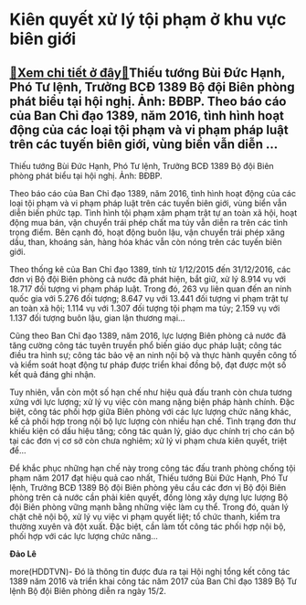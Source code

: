 Kiên quyết xử lý tội phạm ở khu vực biên giới
=============================================

[:gift:Xem chi tiết ở đây:gift:](https://hddtvn.com/kien-quyet-xu-ly-toi-pham-o-khu-vuc-bien-gioi/)Thiếu tướng Bùi Đức Hạnh, Phó Tư lệnh, Trưởng BCĐ 1389 Bộ đội Biên phòng phát biểu tại hội nghị. Ảnh: BĐBP. Theo báo cáo của Ban Chỉ đạo 1389, năm 2016, tình hình hoạt động của các loại tội phạm và vi phạm pháp luật trên các tuyến biên giới, vùng biển vẫn diễn …
----------------------------------------------------------------------------------------------------------------------------------------------------------------------------------------------------------------------------------------------------------------------







 






 Thiếu tướng Bùi Đức Hạnh, Phó Tư lệnh, Trưởng BCĐ 1389 Bộ đội Biên phòng phát biểu tại hội nghị. Ảnh: BĐBP. 


 


Theo báo cáo của Ban Chỉ đạo 1389, năm 2016, tình hình hoạt động của các loại tội phạm và vi phạm pháp luật trên các tuyến biên giới, vùng biển vẫn diễn biến phức tạp. Tình hình tội phạm xâm phạm trật tự an toàn xã hội, hoạt động mua bán, vận chuyển trái phép chất ma túy vẫn diễn ra trên các tỉnh trọng điểm. Bên cạnh đó, hoạt động buôn lậu, vận chuyển trái phép xăng dầu, than, khoáng sản, hàng hóa khác vẫn còn nóng trên các tuyến biên giới.


 Theo thống kê của Ban Chỉ đạo 1389, tính từ 1/12/2015 đến 31/12/2016, các đơn vị Bộ đội Biên phòng cả nước đã phát hiện, bắt giữ, xử lý 8.914 vụ với 18.717 đối tượng vi phạm pháp luật. Trong đó, 263 vụ liên quan đến an ninh quốc gia với 5.276 đối tượng; 8.647 vụ với 13.441 đối tượng vi phạm trật tự an toàn xã hội; 1.114 vụ với 1.307 đối tượng tội phạm ma túy; 2.159 vụ với 1.137 đối tượng buôn lậu, gian lận thương mại…


 Cũng theo Ban Chỉ đạo 1389, năm 2016, lực lượng Biên phòng cả nước đã tăng cường công tác tuyên truyền phổ biến giáo dục pháp luật; công tác điều tra hình sự; công tác bảo vệ an ninh nội bộ và thực hành quyền công tố và kiểm soát hoạt động tư pháp được triển khai đồng bộ, đạt được một số kết quả đáng ghi nhận.


 Tuy nhiên, vẫn còn một số hạn chế như hiệu quả đấu tranh còn chưa tương xứng với lực lượng; xử lý vụ việc còn mang nặng biện pháp hành chính. Đặc biệt, công tác phối hợp giữa Biên phòng với các lực lượng chức năng khác, kể cả phối hợp trong nội bộ lực lượng còn nhiều hạn chế. Tình trạng đơn thư khiếu kiện có dấu hiệu tăng; công tác quản lý, giáo dục chính trị cho cán bộ tại các đơn vị cơ sở còn chưa nghiêm; xử lý vi phạm chưa kiên quyết, triệt để…


 Để khắc phục những hạn chế này trong công tác đấu tranh phòng chống tội phạm năm 2017 đạt hiệu quả cao nhất, Thiếu tướng Bùi Đức Hạnh, Phó Tư lệnh, Trưởng BCĐ 1389 Bộ đội Biên phòng yêu cầu các đơn vị Bộ đội Biên phòng trên cả nước cần phải kiên quyết, đồng lòng xây dựng lực lượng Bộ đội Biên phòng vững mạnh bằng những việc làm cụ thể. Trong đó, quản lý chặt chẽ nội bộ, xử lý vụ việc vi phạm quyết liệt; tổ chức thanh, kiểm tra thường xuyên và đột xuất. Đặc biệt, cần làm tốt công tác phối hợp nội bộ, phối hợp với các lực lượng chức năng…






**Đảo Lê**



more(HDDTVN)- Đó là thông tin được đưa ra tại Hội nghị tổng kết công tác 1389 năm 2016 và triển khai công tác năm 2017 của Ban Chỉ đạo 1389 Bộ Tư lệnh Bộ đội Biên phòng diễn ra ngày 15/2.

